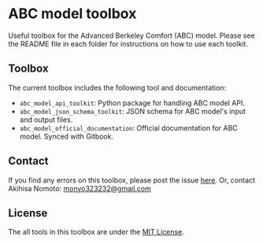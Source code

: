 # ABC model toolbox
Useful toolbox for the Advanced Berkeley Comfort (ABC) model.
Please see the README file in each folder for instructions on how to use each toolkit.

## Toolbox
The current toolbox includes the following tool and documentation:
 - `abc_model_api_toolkit`: Python package for handling ABC model API.
 - `abc_model_json_schema_toolkit`: JSON schema for ABC model's input and output files. 
 - `abc_model_official_documentation`: Official documentation for ABC model. Synced with Gitbook.

## Contact
If you find any errors on this toolbox, please post the issue [here](https://github.com/CenterForTheBuiltEnvironment/ABC_toolbox/issues).
Or, contact Akihisa Nomoto: monyo323232@gmail.com

## License
The all tools in this toolbox are under the [MIT License](https://en.wikipedia.org/wiki/MIT_License).